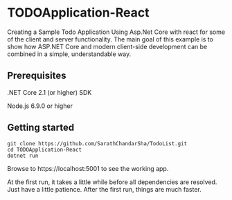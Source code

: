 # TODOApplication-React
Creating a Sample Todo Application Using Asp.Net Core with react for some of the client and server functionality.
The main goal of this example is to show how ASP.NET Core and modern client-side development can be combined in a simple, understandable way.

## Prerequisites
.NET Core 2.1 (or higher) SDK

Node.js 6.9.0 or higher

## Getting started
```
git clone https://github.com/SarathChandarSha/TodoList.git
cd TODOApplication-React
dotnet run
```
Browse to https://localhost:5001 to see the working app.

At the first run, it takes a little while before all dependencies are resolved. Just have a little patience. After the first run, things are much faster.
